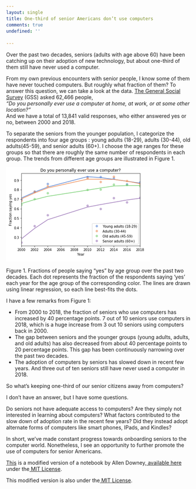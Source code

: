 ```yaml
---
layout: single
title: One-third of senior Americans don’t use computers
comments: true
undefined: ''

---
```

Over the past two decades, seniors (adults with age above 60) have been catching up on their adoption of new technology, but about one-third of them still have never used a computer.

From my own previous encounters with senior people, I know some of them have never touched computers. But roughly what fraction of them? To answer this question, we can take a look at the data. [The General Social Survey](https://gssdataexplorer.norc.org/variables/2378/vshow) (GSS) asked 62,466 people,  
_“Do you personally ever use a computer at home, at work, or at some other location?”_  
And we have a total of 13,841 valid responses, who either answered yes or no, between 2000 and 2018.

To separate the seniors from the younger population, I categorize the respondents into four age groups : young adults (18-29), adults (30-44), old adults(45-59), and senior adults (60+). I choose the age ranges for these groups so that there are roughly the same number of respondents in each group. The trends from different age groups are illustrated in Figure 1.

![](/uploads/unnamed.png)

Figure 1. Fractions of people saying “yes” by age group over the past two decades. Each dot represents the fraction of the respondents saying ‘yes’ each year for the age group of the corresponding color. The lines are drawn using linear regression, so each line best-fits the dots.

I have a few remarks from Figure 1:

* From 2000 to 2018, the fraction of seniors who use computers has increased by 40 percentage points. 7 out of 10 seniors use computers in 2018, which is a huge increase from 3 out 10 seniors using computers back in 2000.
* The gap between seniors and the younger groups (young adults, adults, and old adults) has also decreased from about 40 percentage points to 20 percentage points. This gap has been continuously narrowing over the past two decades.
* The adoption of computers by seniors has slowed down in recent few years. And three out of ten seniors still have never used a computer in 2018.

So what’s keeping one-third of our senior citizens away from computers?

I don’t have an answer, but I have some questions.

Do seniors not have adequate access to computers? Are they simply not interested in learning about computers? What factors contributed to the slow down of adoption rate in the recent few years? Did they instead adopt alternate forms of computers like smart phones, IPads, and Kindles?

In short, we’ve made constant progress towards onboarding seniors to the computer world. Nonetheless, I see an opportunity to further promote the use of computers for senior Americans.

[This](https://colab.research.google.com/drive/11B3tTPvUvdicnBewF5OUM-xaa7S62i0N) is a modified version of a notebook by Allen Downey,[ available here](https://github.com/AllenDowney/PoliticalAlignmentCaseStudy) under the[ MIT License](https://en.wikipedia.org/wiki/MIT_License).

This modified version is also under the[ MIT License](https://en.wikipedia.org/wiki/MIT_License).